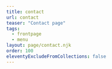 ```yaml
---
title: contact
url: contact
teaser: "Contact page"
tags:
  - frontpage
  - menu
layout: page/contact.njk
order: 100
eleventyExcludeFromCollections: false
---
```

